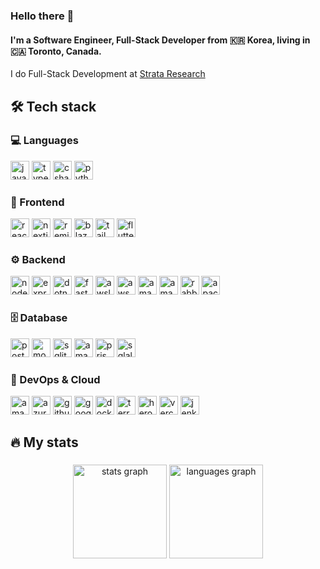 ### Hello there 👋

#### I'm a Software Engineer, Full-Stack Developer from 🇰🇷 Korea, living in 🇨🇦 Toronto, Canada.

I do Full-Stack Development at [Strata Research](https://www.strataresearch.ca/)

###

## 🛠️ Tech stack

###

### 💻 Languages

<div>
  <img src="https://cdn.simpleicons.org/javascript" height="30" alt="javascript logo" />
  <img src="https://cdn.simpleicons.org/typescript" height="30" alt="typescript logo" />
  <img src="https://cdn.jsdelivr.net/gh/devicons/devicon/icons/csharp/csharp-original.svg" height="30" alt="csharp logo" />
  <img src="https://cdn.simpleicons.org/python" height="30" alt="python logo" />
</div>

### 🎨 Frontend

<div>
  <img src="https://cdn.simpleicons.org/react" height="30" alt="react logo" />
  <img src="https://cdn.simpleicons.org/nextdotjs" height="30" alt="nextjs logo" />
  <img src="https://cdn.simpleicons.org/remix" height="30" alt="remix logo" />
  <img src="https://cdn.simpleicons.org/blazor" height="30" alt="blazor logo" />
  <img src="https://cdn.simpleicons.org/tailwindcss" height="30" alt="tailwindcss logo"  />
  <img src="https://cdn.simpleicons.org/flutter" height="30" alt="flutter logo"  />
</div>

### ⚙️ Backend

<div>
  <img src="https://cdn.simpleicons.org/nodedotjs" height="30" alt="nodejs logo" />
  <img src="https://cdn.simpleicons.org/express" height="30" alt="express logo" />
  <img src="https://cdn.simpleicons.org/dotnet" height="30" alt="dotnet logo" />
  <img src="https://cdn.simpleicons.org/fastapi" height="30" alt="fastapi logo" />
  <img src="https://cdn.simpleicons.org/awslambda" height="30" alt="awslambda logo" />
  <img src="https://cdn.simpleicons.org/awsamplify" height="30" alt="awsamplify logo" />
  <img src="https://cdn.simpleicons.org/amazonec2" height="30" alt="amazonec2 logo" />
  <img src="https://cdn.simpleicons.org/amazons3" height="30" alt="amazons3 logo" />
  <img src="https://cdn.simpleicons.org/rabbitmq?viewbox=auto" height="30" alt="rabbitmq logo" />
  <img src="https://cdn.simpleicons.org/apacheairflow" height="30" alt="apacheairflow logo" />
</div>

### 🗄️ Database

<div>
  <img src="https://cdn.simpleicons.org/postgresql" height="30" alt="postgresql logo" />
  <img src="https://cdn.simpleicons.org/mongodb" height="30" alt="mongodb logo" />
  <img src="https://cdn.simpleicons.org/sqlite" height="30" alt="sqlite logo" />
  <img src="https://cdn.simpleicons.org/amazonrds" height="30" alt="amazonrds logo" />
  <img src="https://cdn.simpleicons.org/prisma" height="30" alt="prisma logo" />
  <img src="https://cdn.simpleicons.org/sqlalchemy" height="30" alt="sqlalchemy logo" />
</div>

### 🚀 DevOps & Cloud

<div>
  <img src="https://cdn.simpleicons.org/amazonwebservices" height="30" alt="amazonwebservices logo" />
  <img src="https://cdn.jsdelivr.net/gh/devicons/devicon/icons/azuredevops/azuredevops-original.svg" height="30" alt="azuredevops logo" />
  <img src="https://cdn.simpleicons.org/githubactions" height="30" alt="githubactions logo" />
  <img src="https://cdn.simpleicons.org/googlecloud" height="30" alt="googlecloud logo" />
  <img src="https://cdn.simpleicons.org/docker" height="30" alt="docker logo" />
  <img src="https://cdn.simpleicons.org/terraform" height="30" alt="terraform logo" />
  <img src="https://cdn.simpleicons.org/heroku" height="30" alt="heroku logo" />
  <img src="https://cdn.simpleicons.org/vercel" height="30" alt="vercel logo" />
  <img src="https://cdn.simpleicons.org/jenkins" height="30" alt="jenkins logo" />
</div>

###

## 🔥 My stats

###

<div align="center">
  <img src="https://github-readme-stats.vercel.app/api?username=shawnohn&hide_title=false&hide_rank=false&show_icons=true&include_all_commits=true&count_private=true&disable_animations=false&theme=dracula&locale=en&hide_border=false" height="150" alt="stats graph"  />
  <img src="https://github-readme-stats.vercel.app/api/top-langs?username=shawnohn&locale=en&hide_title=false&layout=compact&card_width=320&langs_count=5&theme=dracula&hide_border=false" height="150" alt="languages graph"  />
</div>

